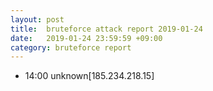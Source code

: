 ```yaml
---
layout: post
title:  bruteforce attack report 2019-01-24
date:   2019-01-24 23:59:59 +09:00
category: bruteforce report
---
```


* 14:00 unknown[185.234.218.15]
